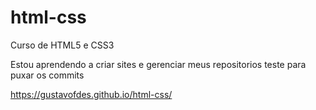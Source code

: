 # html-css
 Curso de HTML5 e CSS3

 Estou aprendendo a criar sites e gerenciar meus repositorios
 teste para puxar os commits

<a href = "https://gustavofdes.github.io/html-css/">https://gustavofdes.github.io/html-css/</a>
